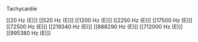 Tachycardie

[[20 Hz (E)]]
[[520 Hz (E)]]
[[1200 Hz (E)]]
[[2250 Hz (E)]]
[[17500 Hz (E)]]
[[72500 Hz (E)]]
[[219340 Hz (E)]]
[[688290 Hz (E)]]
[[712000 Hz (E)]]
[[995380 Hz (E)]]